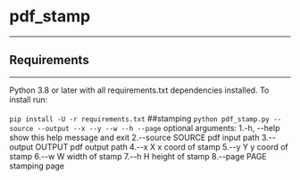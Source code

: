# pdf_stamp
---
## Requirements
---

Python 3.8 or later with all requirements.txt dependencies installed. To install run:
<br><br/>
`
pip install -U -r requirements.txt
`
##stamping
`
python pdf_stamp.py --source --output --x --y --w --h --page
`
optional arguments:
  1.-h, --help       show this help message and exit
  2.--source SOURCE  pdf input path
  3.--output OUTPUT  pdf output path
  4.--x X            x coord of stamp
  5.--y Y            y coord of stamp
  6.--w W            width of stamp
  7.--h H            height of stamp
  8.--page PAGE      stamping page
